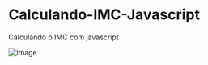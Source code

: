# Calculando-IMC-Javascript
Calculando o IMC com javascript


![image](https://user-images.githubusercontent.com/103382295/185679893-00c89e2a-9031-4516-a3af-3b5984962e87.png)
